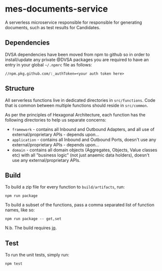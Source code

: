 # mes-documents-service

A serverless microservice responsible for responsible for generating documents, such as test results for Candidates.

## Dependencies
DVSA dependencies have been moved from npm to github so in order to install/update any private @DVSA packages
you are required to have an entry in your global `~/.npmrc` file as follows:
```shell
//npm.pkg.github.com/:_authToken=<your auth token here>
```

## Structure

All serverless functions live in dedicated directories in `src/functions`.
Code that is common between multiple functions should reside in `src/common`.

As per the principles of Hexagonal Architecture, each function has the following directories to help us separate concerns:

* `framework` - contains all Inbound and Outbound Adapters, and all use of external/proprietary APIs - depends upon...
* `application` - contains all Inbound and Outbound Ports, doesn't use any external/proprietary APIs - depends upon...
* `domain` - contains all domain objects (Aggregates, Objects, Value classes etc) with all "business logic" (not just anaemic data holders), doesn't use any external/proprietary APIs.

## Build

To build a zip file for every function to `build/artifacts`, run:

```shell
npm run package
```

To build a subset of the functions, pass a comma separated list of function names, like so:

```shell
npm run package -- get,set
```

N.b. The build requires [jq](https://github.com/stedolan/jq).

## Test

To run the unit tests, simply run:

```shell
npm test
```
